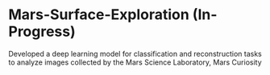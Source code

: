 # Mars-Surface-Exploration (In-Progress)


Developed a deep learning model for classification and reconstruction tasks to analyze images collected by the Mars Science Laboratory, Mars Curiosity
